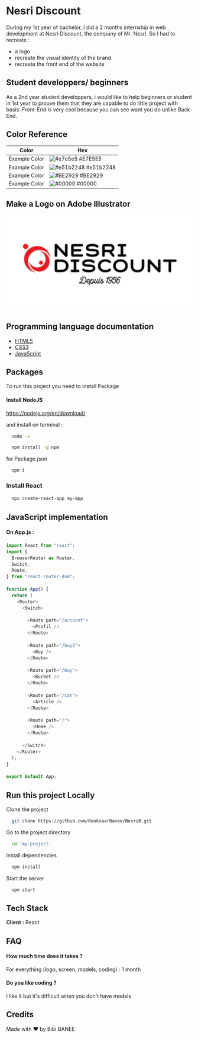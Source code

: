 
# Nesri Discount



During my 1st year of bachelor, I did a 2 months internship in web development at Nesri Discount, the company of Mr. Nesri.
So I had to recreate : 
- a logo
- recreate the visual identity of the brand
- recreate the front end of the website

## Student developpers/ beginners

As a 2nd year student developpers, i would like to help beginners or student in 1st year to prouve them that they are capable to do little project with basis.
Front-End is very cool because you can see want you do unlike Back-End.

## Color Reference

| Color             | Hex                                                                |
| ----------------- | ------------------------------------------------------------------ |
| Example Color | ![#e7e5e5](https://via.placeholder.com/10/e7e5e5?text=+) #E7E5E5 |
| Example Color | ![#e51b2248](https://via.placeholder.com/10/e51b2248?text=+) #e51b2248 |
| Example Color | ![#BE2929](https://via.placeholder.com/10/be2929?text=+) #BE2929 |
| Example Color | ![#00000](https://via.placeholder.com/10/00000?text=+) #00000 |


## Make a Logo on Adobe Illustrator

![Logo](https://github.com/RooksaarBanee/NesriD/blob/main/src/assets/img/Logo.PNG?raw=true)


## Programming language documentation

 - [HTML5](https://developer.mozilla.org/fr/docs/Web/HTML)
 - [CSS3](https://developer.mozilla.org/fr/docs/Web/CSS/Reference)
 - [JavaScript](https://developer.mozilla.org/fr/docs/Web/JavaScript)


## Packages

To run this project you need to install Package

#### Install NodeJS
https://nodejs.org/en/download/

and install on terminal :
```bash
  node -v
```
```bash
  npm install -g npm
``` 
for Package.json 
```bash
  npm i
``` 
### Install React  
```bash
  npx create-react-app my-app
``` 

## JavaScript implementation

#### On App.js : 

```javascript
import React from "react";
import {
  BrowserRouter as Router,
  Switch,
  Route,
} from "react-router-dom";

function App() {
  return (
    <Router>
      <Switch>

        <Route path="/account">
          <Profil />
        </Route>

        <Route path="/buy2">
          <Buy />
        </Route>

        <Route path="/buy">
          <Bucket />
        </Route>

        <Route path="/cat">
          <Article />
        </Route>

        <Route path="/">
          <Home />
        </Route>

      </Switch>
    </Router>
  );
}

export default App;
```


## Run this project Locally

Clone the project

```bash
  git clone https://github.com/RooksaarBanee/NesriD.git
```

Go to the project directory

```bash
  cd 'my-project'
```

Install dependencies

```bash
  npm install
```

Start the server

```bash
  npm start
```


## Tech Stack

**Client :** React


## FAQ

#### How much time does it takes ?

For everything (logo, screen, models, coding) : 1 month

#### Do you like coding ?

I like it but it's difficult when you don't have models

## Credits

Made with ❤️ by Bibi BANEE
